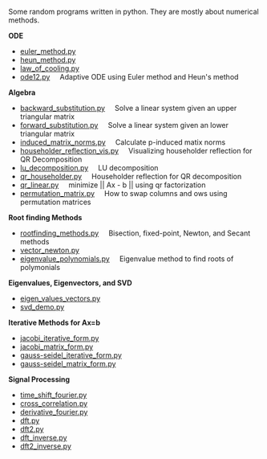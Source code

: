 Some random programs written in python. They are mostly about numerical methods.

**ODE**
* [euler_method.py](https://github.com/azer89/python_stuff/blob/master/euler_method.py)
* [heun_method.py](https://github.com/azer89/python_stuff/blob/master/heun_method.py)
* [law_of_cooling.py](https://github.com/azer89/python_stuff/blob/master/law_of_cooling.py)
* [ode12.py](https://github.com/azer89/python_stuff/blob/master/ode12.py) &nbsp;&nbsp;&nbsp; Adaptive ODE using Euler method and Heun's method

**Algebra**
* [backward_substitution.py](https://github.com/azer89/python_stuff/blob/master/backward_substitution.py) &nbsp;&nbsp;&nbsp; Solve a linear system given an upper triangular matrix
* [forward_substitution.py](https://github.com/azer89/python_stuff/blob/master/forward_substitution.py) &nbsp;&nbsp;&nbsp; Solve a linear system given an lower triangular matrix
* [induced_matrix_norms.py](https://github.com/azer89/python_stuff/blob/master/induced_matrix_norms.py) &nbsp;&nbsp;&nbsp; Calculate p-induced matix norms
* [householder_reflection_vis.py](https://github.com/azer89/python_stuff/blob/master/householder_reflection_vis.py) &nbsp;&nbsp;&nbsp; Visualizing householder reflection for QR Decomposition
* [lu_decomposition.py](https://github.com/azer89/python_stuff/blob/master/lu_decomposition.py) &nbsp;&nbsp;&nbsp; LU decomposition
* [qr_householder.py](https://github.com/azer89/python_stuff/blob/master/qr_householder.py) &nbsp;&nbsp;&nbsp; Householder reflection for QR decomposition 
* [qr_linear.py](https://github.com/azer89/python_stuff/blob/master/qr_linear.py) &nbsp;&nbsp;&nbsp; minimize || Ax - b || using qr factorization
* [permutation_matrix.py](https://github.com/azer89/python_stuff/blob/master/permutation_matrix.py) &nbsp;&nbsp;&nbsp; How to swap columns and ows using permutation matrices

**Root finding Methods**
* [rootfinding_methods.py](https://github.com/azer89/python_stuff/blob/master/rootfinding_methods.py) &nbsp;&nbsp;&nbsp; Bisection, fixed-point, Newton, and Secant methods
* [vector_newton.py](https://github.com/azer89/python_stuff/blob/master/vector_newton.py) 
* [eigenvalue_polynomials.py](https://github.com/azer89/python_stuff/blob/master/eigenvalue_polynomials.py) &nbsp;&nbsp;&nbsp; Eigenvalue method to find roots of polymonials

**Eigenvalues, Eigenvectors, and SVD**
* [eigen_values_vectors.py](https://github.com/azer89/python_stuff/blob/master/eigen_values_vectors.py)
* [svd_demo.py](https://github.com/azer89/python_stuff/blob/master/svd_demo.py)

**Iterative Methods for Ax=b**
* [jacobi_iterative_form.py](https://github.com/azer89/python_stuff/blob/master/jacobi_iterative_form.py)
* [jacobi_matrix_form.py](https://github.com/azer89/python_stuff/blob/master/jacobi_matrix_form.py)
* [gauss-seidel_iterative_form.py](https://github.com/azer89/python_stuff/blob/master/gauss-seidel_iterative_form.py)
* [gauss-seidel_matrix_form.py](https://github.com/azer89/python_stuff/blob/master/gauss-seidel_matrix_form.py)

**Signal Processing**
* [time_shift_fourier.py](https://github.com/azer89/python_stuff/blob/master/time_shift_fourier.py)
* [cross_correlation.py](https://github.com/azer89/python_stuff/blob/master/cross_correlation.py)
* [derivative_fourier.py](https://github.com/azer89/python_stuff/blob/master/derivative_fourier.py)
* [dft.py](https://github.com/azer89/python_stuff/blob/master/dft.py)
* [dft2.py](https://github.com/azer89/python_stuff/blob/master/dft2.py)
* [dft_inverse.py](https://github.com/azer89/python_stuff/blob/master/dft_inverse.py)
* [dft2_inverse.py](https://github.com/azer89/python_stuff/blob/master/dft2_inverse.py)



